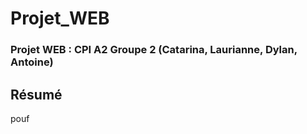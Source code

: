 # Projet_WEB

<!-- photo -->

### Projet WEB : CPI A2 Groupe 2 (Catarina, Laurianne, Dylan, Antoine)

## Résumé

pouf
